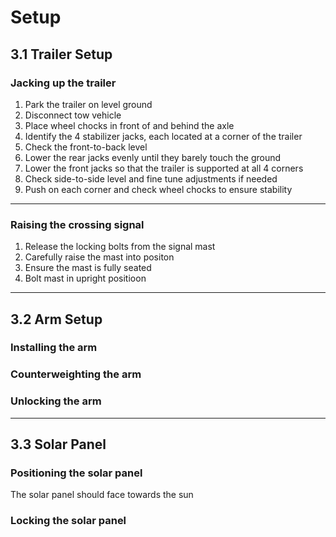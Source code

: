 # Setup
## 3.1 Trailer Setup

### Jacking up the trailer

1. Park the trailer on level ground
2. Disconnect tow vehicle
3. Place wheel chocks in front of and behind the axle
4. Identify the 4 stabilizer jacks, each located at a corner of the trailer
5. Check the front-to-back level
6. Lower the rear jacks evenly until they barely touch the ground
7. Lower the front jacks so that the trailer is supported at all 4 corners
8. Check side-to-side level and fine tune adjustments if needed
9. Push on each corner and check wheel chocks to ensure stability

---

### Raising the crossing signal

1. Release the locking bolts from the signal mast
2. Carefully raise the mast into positon
3. Ensure the mast is fully seated
4. Bolt mast in upright positioon

---

## 3.2 Arm Setup

### Installing the arm

### Counterweighting the arm

### Unlocking the arm

---

## 3.3 Solar Panel

### Positioning the solar panel

The solar panel should face towards the sun

### Locking the solar panel
